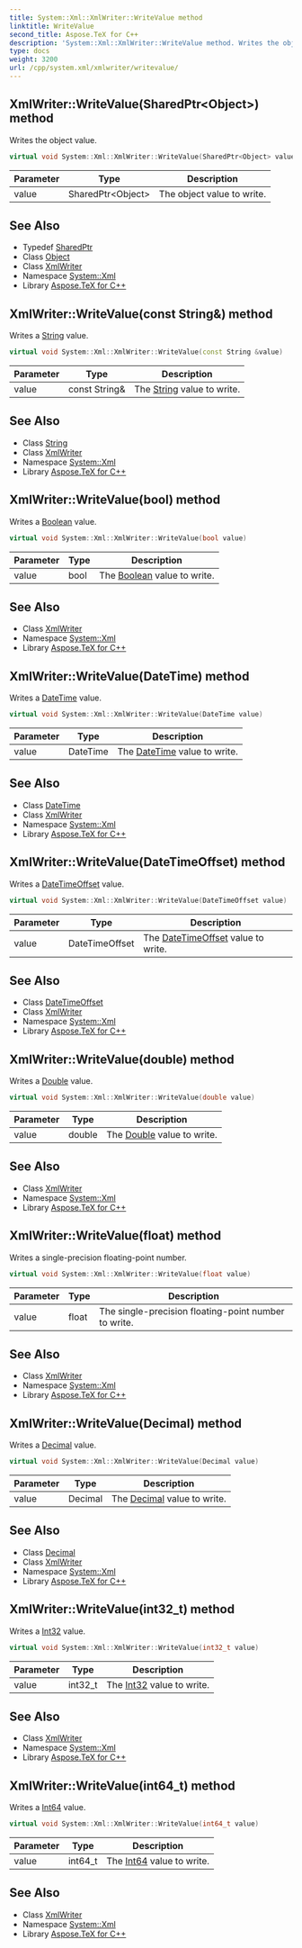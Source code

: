 ```yaml
---
title: System::Xml::XmlWriter::WriteValue method
linktitle: WriteValue
second_title: Aspose.TeX for C++
description: 'System::Xml::XmlWriter::WriteValue method. Writes the object value in C++.'
type: docs
weight: 3200
url: /cpp/system.xml/xmlwriter/writevalue/
---
```

## XmlWriter::WriteValue(SharedPtr\<Object\>) method


Writes the object value.

```cpp
virtual void System::Xml::XmlWriter::WriteValue(SharedPtr<Object> value)
```


| Parameter | Type | Description |
| --- | --- | --- |
| value | SharedPtr\<Object\> | The object value to write. |

## See Also

* Typedef [SharedPtr](../../../system/sharedptr/)
* Class [Object](../../../system/object/)
* Class [XmlWriter](../)
* Namespace [System::Xml](../../)
* Library [Aspose.TeX for C++](../../../)
## XmlWriter::WriteValue(const String\&) method


Writes a [String](../../../system/string/) value.

```cpp
virtual void System::Xml::XmlWriter::WriteValue(const String &value)
```


| Parameter | Type | Description |
| --- | --- | --- |
| value | const String\& | The [String](../../../system/string/) value to write. |

## See Also

* Class [String](../../../system/string/)
* Class [XmlWriter](../)
* Namespace [System::Xml](../../)
* Library [Aspose.TeX for C++](../../../)
## XmlWriter::WriteValue(bool) method


Writes a [Boolean](../../../system/boolean/) value.

```cpp
virtual void System::Xml::XmlWriter::WriteValue(bool value)
```


| Parameter | Type | Description |
| --- | --- | --- |
| value | bool | The [Boolean](../../../system/boolean/) value to write. |

## See Also

* Class [XmlWriter](../)
* Namespace [System::Xml](../../)
* Library [Aspose.TeX for C++](../../../)
## XmlWriter::WriteValue(DateTime) method


Writes a [DateTime](../../../system/datetime/) value.

```cpp
virtual void System::Xml::XmlWriter::WriteValue(DateTime value)
```


| Parameter | Type | Description |
| --- | --- | --- |
| value | DateTime | The [DateTime](../../../system/datetime/) value to write. |

## See Also

* Class [DateTime](../../../system/datetime/)
* Class [XmlWriter](../)
* Namespace [System::Xml](../../)
* Library [Aspose.TeX for C++](../../../)
## XmlWriter::WriteValue(DateTimeOffset) method


Writes a [DateTimeOffset](../../../system/datetimeoffset/) value.

```cpp
virtual void System::Xml::XmlWriter::WriteValue(DateTimeOffset value)
```


| Parameter | Type | Description |
| --- | --- | --- |
| value | DateTimeOffset | The [DateTimeOffset](../../../system/datetimeoffset/) value to write. |

## See Also

* Class [DateTimeOffset](../../../system/datetimeoffset/)
* Class [XmlWriter](../)
* Namespace [System::Xml](../../)
* Library [Aspose.TeX for C++](../../../)
## XmlWriter::WriteValue(double) method


Writes a [Double](../../../system/double/) value.

```cpp
virtual void System::Xml::XmlWriter::WriteValue(double value)
```


| Parameter | Type | Description |
| --- | --- | --- |
| value | double | The [Double](../../../system/double/) value to write. |

## See Also

* Class [XmlWriter](../)
* Namespace [System::Xml](../../)
* Library [Aspose.TeX for C++](../../../)
## XmlWriter::WriteValue(float) method


Writes a single-precision floating-point number.

```cpp
virtual void System::Xml::XmlWriter::WriteValue(float value)
```


| Parameter | Type | Description |
| --- | --- | --- |
| value | float | The single-precision floating-point number to write. |

## See Also

* Class [XmlWriter](../)
* Namespace [System::Xml](../../)
* Library [Aspose.TeX for C++](../../../)
## XmlWriter::WriteValue(Decimal) method


Writes a [Decimal](../../../system/decimal/) value.

```cpp
virtual void System::Xml::XmlWriter::WriteValue(Decimal value)
```


| Parameter | Type | Description |
| --- | --- | --- |
| value | Decimal | The [Decimal](../../../system/decimal/) value to write. |

## See Also

* Class [Decimal](../../../system/decimal/)
* Class [XmlWriter](../)
* Namespace [System::Xml](../../)
* Library [Aspose.TeX for C++](../../../)
## XmlWriter::WriteValue(int32_t) method


Writes a [Int32](../../../system/int32/) value.

```cpp
virtual void System::Xml::XmlWriter::WriteValue(int32_t value)
```


| Parameter | Type | Description |
| --- | --- | --- |
| value | int32_t | The [Int32](../../../system/int32/) value to write. |

## See Also

* Class [XmlWriter](../)
* Namespace [System::Xml](../../)
* Library [Aspose.TeX for C++](../../../)
## XmlWriter::WriteValue(int64_t) method


Writes a [Int64](../../../system/int64/) value.

```cpp
virtual void System::Xml::XmlWriter::WriteValue(int64_t value)
```


| Parameter | Type | Description |
| --- | --- | --- |
| value | int64_t | The [Int64](../../../system/int64/) value to write. |

## See Also

* Class [XmlWriter](../)
* Namespace [System::Xml](../../)
* Library [Aspose.TeX for C++](../../../)
